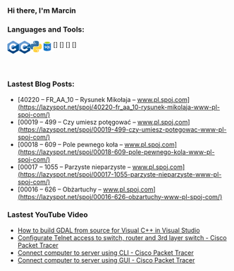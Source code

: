 ### Hi there, I'm Marcin



### Languages and Tools:

[<img align="left" alt="C" width="26px" src="/icons/C.png" />]
[<img align="left" alt="C++" width="26px" src="/icons/C++.png" />]
[<img align="left" alt="Python" width="26px" src="/icons/Python.png" />]
[<img align="left" alt="SQL" width="26px" src="/icons/SQL.png" />]

<br />
<br />

### Lastest Blog Posts:
<!-- BLOG-POST-LIST:START -->
- [40220 – FR_AA_10 – Rysunek Mikołaja – www.pl.spoj.com](https://lazyspot.net/spoj/40220-fr_aa_10-rysunek-mikolaja-www-pl-spoj-com/)
- [00019 – 499 – Czy umiesz potęgować – www.pl.spoj.com](https://lazyspot.net/spoj/00019-499-czy-umiesz-potegowac-www-pl-spoj-com/)
- [00018 – 609 – Pole pewnego koła – www.pl.spoj.com](https://lazyspot.net/spoj/00018-609-pole-pewnego-kola-www-pl-spoj-com/)
- [00017 – 1055 – Parzyste nieparzyste – www.pl.spoj.com](https://lazyspot.net/spoj/00017-1055-parzyste-nieparzyste-www-pl-spoj-com/)
- [00016 – 626 – Obżartuchy – www.pl.spoj.com](https://lazyspot.net/spoj/00016-626-obzartuchy-www-pl-spoj-com/)
<!-- BLOG-POST-LIST:END -->

### Lastest YouTube Video
<!-- YOUTUBE:START -->
- [How to build GDAL from source for Visual C++ in Visual Studio](https://www.youtube.com/watch?v=Yf8rYOfvZjY)
- [Configurate Telnet access to switch, router and 3rd layer switch - Cisco Packet Tracer](https://www.youtube.com/watch?v=yRslt72BmGw)
- [Connect computer to server using CLI - Cisco Packet Tracer](https://www.youtube.com/watch?v=pdgs0A2-2zE)
- [Connect computer to server using GUI - Cisco Packet Tracer](https://www.youtube.com/watch?v=O8qsG1hL4tM)
<!-- YOUTUBE:END -->

<!--
**lazyspot/lazyspot** is a ✨ _special_ ✨ repository because its `README.md` (this file) appears on your GitHub profile.

Here are some ideas to get you started:

- 🔭 I’m currently working on ...
- 🌱 I’m currently learning ...
- 👯 I’m looking to collaborate on ...
- 🤔 I’m looking for help with ...
- 💬 Ask me about ...
- 📫 How to reach me: ...
- 😄 Pronouns: ...
- ⚡ Fun fact: ...
-->
